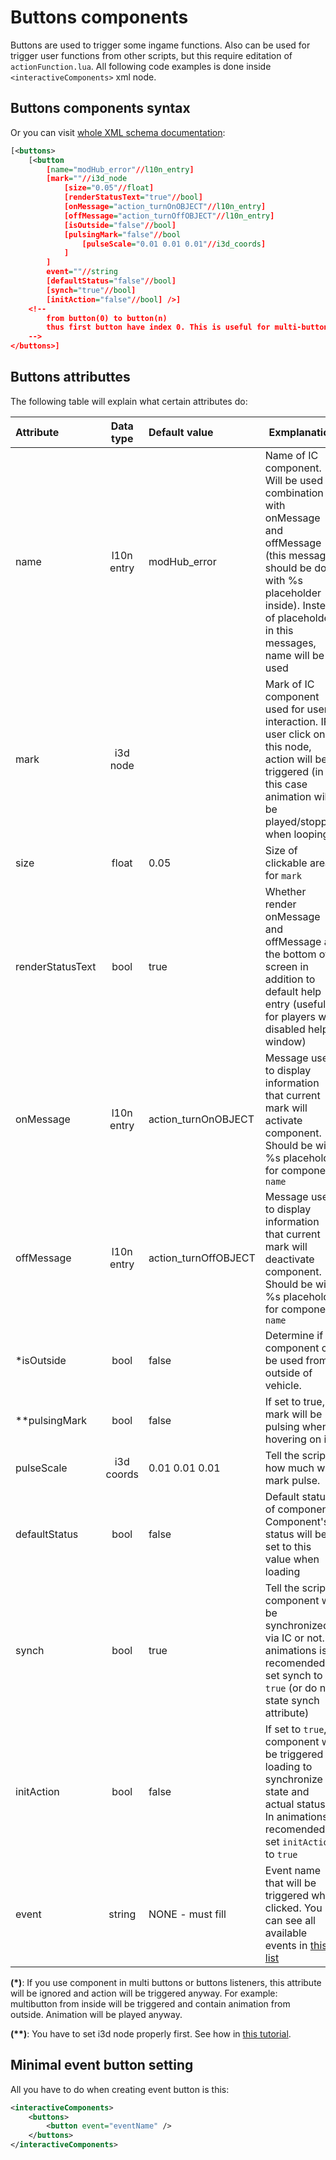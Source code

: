 # Buttons components

Buttons are used to trigger some ingame functions. Also can be used for trigger user functions from other scripts, but this require editation of `actionFunction.lua`. All following code examples is done inside `<interactiveComponents>` xml node.

## Buttons components syntax

Or you can visit [whole XML schema documentation](../XMLFormatDocumentation.md):

```xml
[<buttons>
	[<button 
		[name="modHub_error"//l10n_entry] 
		[mark=""//i3d_node
			[size="0.05"//float]
			[renderStatusText="true"//bool]
			[onMessage="action_turnOnOBJECT"//l10n_entry]
			[offMessage="action_turnOffOBJECT"//l10n_entry]
			[isOutside="false"//bool]
			[pulsingMark="false"//bool
				[pulseScale="0.01 0.01 0.01"//i3d_coords]
			]
		]
		event=""//string
		[defaultStatus="false"//bool]
		[synch="true"//bool]
		[initAction="false"//bool] />]
	<!-- 
		from button(0) to button(n)
		thus first button have index 0. This is useful for multi-buttons and debugging
	-->
</buttons>]
```

## Buttons attributtes

The following table will explain what certain attributes do:

| Attribute           | Data type  | Default value        | Exmplanation |
|:------------------- |:----------:|:-------------------- | ------------ |
| name                | l10n entry | modHub_error         | Name of IC component. Will be used in combination with onMessage and offMessage (this messages should be done with %s placeholder inside). Instead of placeholder in this messages, name will be used |
| mark                | i3d node   |                      | Mark of IC component used for user interaction. IF user click on this node, action will be triggered (in this case animation will be played/stopped when looping) |
| size                | float      | 0.05                 | Size of clickable area for `mark` |
| renderStatusText    | bool       | true                 | Whether render onMessage and offMessage at the bottom of screen in addition to default help entry (useful for players with disabled help window) |
| onMessage           | l10n entry | action_turnOnOBJECT  | Message used to display information that current mark will activate component. Should be with %s placeholder for component `name` |
| offMessage          | l10n entry | action_turnOffOBJECT | Message used to display information that current mark will deactivate component. Should be with %s placeholder for component `name` |
| *isOutside          | bool       | false                | Determine if component can be used from outside of vehicle. |
| **pulsingMark       | bool       | false                | If set to true, mark will be pulsing when hovering on it. |
| pulseScale          | i3d coords | 0.01 0.01 0.01       | Tell the script how much will mark pulse. |
| defaultStatus       | bool       | false                | Default status of component. Component's status will be set to this value when loading |
| synch               | bool       | true                 | Tell the script if component will be synchronized via IC or not. In animations is recomended to set synch to `true` (or do not state synch attribute) |
| initAction          | bool       | false                | If set to `true`, component will be triggered at loading to synchronize state and actual status. In animations is recomended to set `initAction` to `true` |
| event               | string     | NONE - must fill     | Event name that will be triggered when clicked. You can see all available events in [this list](./supportedButtonEvents.md) |

__(*)__: If you use component in multi buttons or buttons listeners, this attribute will be ignored and action will be triggered anyway. For example: multibutton from inside will be triggered and contain animation from outside. Animation will be played anyway.

__(**)__: You have to set i3d node properly first. See how in [this tutorial](../tutorials/settingUpI3D.md).

## Minimal event button setting

All you have to do when creating event button is this:

```xml
<interactiveComponents>
	<buttons>
		<button event="eventName" /> 
	</buttons>
</interactiveComponents>
```

